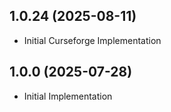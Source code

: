 ## 1.0.24 (2025-08-11)
- Initial Curseforge Implementation 

## 1.0.0 (2025-07-28)
- Initial Implementation